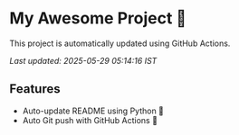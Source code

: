 # My Awesome Project 🚀

This project is automatically updated using GitHub Actions.

_Last updated: 2025-05-29 05:14:16 IST_

## Features
- Auto-update README using Python 🐍
- Auto Git push with GitHub Actions 🤖
